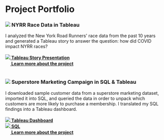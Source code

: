 # Project Portfolio

<h3><b><picture><img src="https://github.com/rachel-m-wheeler/data-analytics/assets/102989527/f1951a01-5a96-41e4-875c-b56277d92fb8"></picture> NYRR Race Data in Tableau</h3></b>
I analyzed the New York Road Runners' race data from the past 10 years and generated a Tableau story to answer the question: how did COVID impact NYRR races?<br><br>
<picture><img src="https://github.com/rachel-m-wheeler/data-analytics/assets/102989527/a28160bb-2c34-4535-9dcf-984dee3cca99"></picture><a href="https://public.tableau.com/app/profile/rachel.wheeler/viz/NYRRRaceData-StoryPresentation/RunningRacesinNYC"><b> Tableau Story Presentation</b></a><br>
<picture><img src="https://github.com/rachel-m-wheeler/data-analytics/assets/102989527/627ca835-370a-48d4-b73d-a055a7b19110" width="16" height="16"></picture><a href="https://github.com/rachel-m-wheeler/nyrr-running-races-in-nyc"><b> Learn more about the project</b></a></br>
<br>
<h3><b><picture><img src="https://github.com/rachel-m-wheeler/data-analytics/assets/102989527/a0331f6a-7030-4735-89f4-cab4394110be"></picture> Superstore Marketing Campaign in SQL & Tableau</h3></b>
I downloaded sample customer data from a superstore marketing dataset, imported it into SQL, and queried the data in order to unpack which customers are more likely to purchase a membership. I translated my SQL findings into a Tableau dashboard.  <br><br>
<picture><img src="https://github.com/rachel-m-wheeler/data-analytics/assets/102989527/a28160bb-2c34-4535-9dcf-984dee3cca99"></picture><a href="https://public.tableau.com/app/profile/rachel.wheeler/viz/NYRRRaceData-StoryPresentation/RunningRacesinNYC"><b> Tableau Dashboard</b></a><br>
<picture><img src="https://github.com/rachel-m-wheeler/data-analytics/assets/102989527/f33479ad-4db4-4665-9298-6814bfb83a97"></picture><a href="https://public.tableau.com/app/profile/rachel.wheeler/viz/NYRRRaceData-StoryPresentation/RunningRacesinNYC"><b> SQL</b></a><br>
<picture><img src="https://github.com/rachel-m-wheeler/data-analytics/assets/102989527/627ca835-370a-48d4-b73d-a055a7b19110" width="16" height="16"></picture><a href="https://github.com/rachel-m-wheeler/nyrr-running-races-in-nyc"><b> Learn more about the project</b></a></br>

